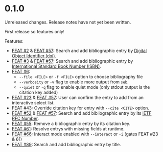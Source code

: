 0.1.0
=====
Unreleased changes. Release notes have not yet been written.

First release so features only!

Features:

* [FEAT #2](https://github.com/mc1098/seb/pull/2) & [FEAT #57](https://github.com/mc1098/seb/pull/57):
  Search and add bibliographic entry by [Digital Object Identifier (doi)](https://en.wikipedia.org/wiki/Digital_object_identifier).
* [FEAT #3](https://github.com/mc1098/seb/pull/3) & [FEAT #57](https://github.com/mc1098/seb/pull/57):
  Search and add bibliographic entry by [International Standard Book Number (ISBN)](https://en.wikipedia.org/wiki/International_Standard_Book_Number).
* [FEAT #6](https://github.com/mc1098/seb/pull/6):
  - `--file <FILE>` or `-f <FILE>` option to choose bibliography file
  - `--verbosity` or `-v` flag to enable more output from `seb`.
  - `--quiet` or `-q` flag to enable quiet mode (only stdout output is the citation key added)
* [FEAT #23](https://github.com/mc1098/seb/pull/23) & [FEAT #57](https://github.com/mc1098/seb/pull/57):
  User can confirm the entry to add from an interactive select list.
* [FEAT #43](https://github.com/mc1098/seb/pull/43):
  Override citation key for entry with `--cite <CITE>` option.
* [FEAT #52](https://github.com/mc1098/seb/pull/52) & [FEAT #57](https://github.com/mc1098/seb/pull/57):
  Search and add bibliographic entry by its [IETF RFC Number](https://www.ietf.org/standards/rfcs/).
* [FEAT #55](https://github.com/mc1098/seb/pull/55):
  Remove a bibliographic entry by its citation key.
* [FEAT #61](https://github.com/mc1098/seb/pull/61):
  Resolve entrys with missing fields at runtime.
* [FEAT #66](https://github.com/mc1098/seb/pull/66):
  Interact mode enabled with `--interact` or `-i` (gates FEAT #23 & 61)
* [FEAT #89](https://github.com/mc1098/seb/pull/89):
  Search and add bibliographic entry by title.

